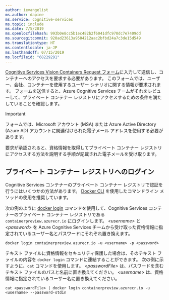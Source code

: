 ```yaml
---
author: ievangelist
ms.author: dapine
ms.service: cognitive-services
ms.topic: include
ms.date: 7/5/2019
ms.openlocfilehash: 993b0e8cc5b1ec482b2f6041dfc970dc7e7409dd
ms.sourcegitcommit: 920ad23613a9504212aac2bfbd24a7c3de15d549
ms.translationtype: HT
ms.contentlocale: ja-JP
ms.lasthandoff: 07/15/2019
ms.locfileid: "68229291"
---
```

[Cognitive Services Vision Containers Request フォーム](https://aka.ms/VisionContainersPreview)に入力して送信し、コンテナーへのアクセスを要求する必要があります。 このフォームでは、ユーザー、会社、コンテナーを使用するユーザー シナリオに関する情報が要求されます。 フォームを送信すると、Azure Cognitive Services チームがそれをレビューして、プライベート コンテナー レジストリにアクセスするための条件を満たしていることを確認します。

> [!IMPORTANT]
> フォームでは、Microsoft アカウント (MSA) または Azure Active Directory (Azure AD) アカウントに関連付けられた電子メール アドレスを使用する必要があります。

要求が承認されると、資格情報を取得してプライベート コンテナー レジストリにアクセスする方法を説明する手順が記載された電子メールを受け取ります。

## <a name="log-in-to-the-private-container-registry"></a>プライベート コンテナー レジストリへのログイン

Cognitive Services コンテナーのプライベート コンテナー レジストリで認証を行うにはいくつかの方法があります。 [Docker CLI](https://docs.docker.com/engine/reference/commandline/cli/) を使用したコマンドライン メソッドの使用を推奨しています。

次の例のように [docker login](https://docs.docker.com/engine/reference/commandline/login/) コマンドを使用して、Cognitive Services コンテナーのプライベート コンテナー レジストリである `containerpreview.azurecr.io` にログインします。 *\<username\>* と *\<password\>* を Azure Cognitive Services チームから受け取った資格情報に指定されているユーザー名とパスワードにそれぞれ置き換えます。

```
docker login containerpreview.azurecr.io -u <username> -p <password>
```

テキスト ファイルに資格情報をセキュリティ保護した場合は、そのテキスト ファイルの内容を `docker login` コマンドに連結することができます。 次の例に示すように、`cat` コマンドを使用します。 *\<passwordFile\>* は、パスワードを含むテキスト ファイルのパスと名前に置き換えてください。 *\<username\>* は、資格情報に指定されているユーザー名に置き換えてください。

```
cat <passwordFile> | docker login containerpreview.azurecr.io -u <username> --password-stdin
```

